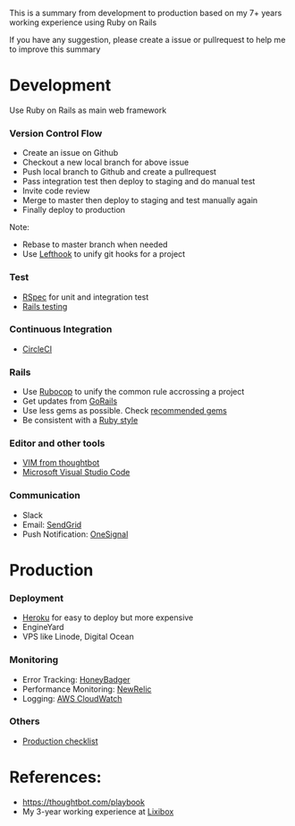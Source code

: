 This is a summary from development to production based on my 7+ years working experience using Ruby on Rails

If you have any suggestion, please create a issue or pullrequest to help me to improve this summary

# Development
Use Ruby on Rails as main web framework
### Version Control Flow
- Create an issue on Github
- Checkout a new local branch for above issue
- Push local branch to Github and create a pullrequest
- Pass integration test then deploy to staging and do manual test
- Invite code review
- Merge to master then deploy to staging and test manually again
- Finally deploy to production

Note: 
- Rebase to master branch when needed
- Use [Lefthook](https://evilmartians.com/chronicles/lefthook-knock-your-teams-code-back-into-shape) to unify git hooks for a project

### Test
- [RSpec](https://github.com/rspec/rspec-rails) for unit and integration test
- [Rails testing](https://guides.rubyonrails.org/testing.html)
###

### Continuous Integration
- [CircleCI](https://circleci.com/)

### Rails
- Use [Rubocop](https://github.com/rubocop-hq/rubocop) to unify the common rule accrossing a project
- Get updates from [GoRails](https://gorails.com)
- Use less gems as possible. Check [recommended gems](https://gorails.com/tool_categories)
- Be consistent with a [Ruby style](https://github.com/airbnb/ruby)

### Editor and other tools
- [VIM from thoughtbot](https://thoughtbot.com/upcase/vim)
- [Microsoft Visual Studio Code](https://code.visualstudio.com/)

### Communication
- Slack
- Email: [SendGrid](https://sendgrid.com/)
- Push Notification: [OneSignal](https://onesignal.com/)

# Production
### Deployment
- [Heroku](https://www.heroku.com/) for easy to deploy but more expensive
- EngineYard
- VPS like Linode, Digital Ocean

### Monitoring
- Error Tracking: [HoneyBadger](https://www.honeybadger.io/)
- Performance Monitoring: [NewRelic](https://newrelic.com/)
- Logging: [AWS CloudWatch](https://aws.amazon.com/cloudwatch/)

### Others
- [Production checklist](https://github.com/ankane/production_rails)



# References:
- https://thoughtbot.com/playbook
- My 3-year working experience at [Lixibox](https://www.lixibox.com)
